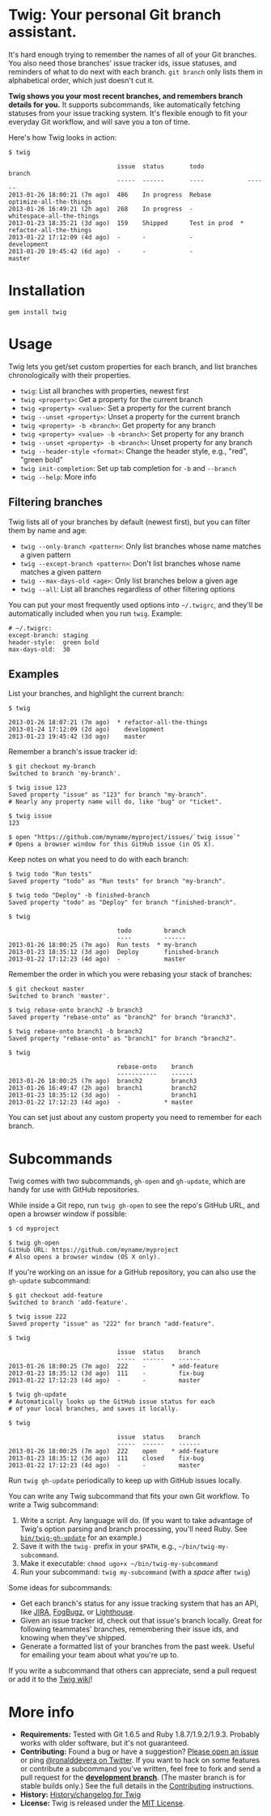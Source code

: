 Twig: Your personal Git branch assistant.
=========================================

It's hard enough trying to remember the names of all of your Git branches. You
also need those branches' issue tracker ids, issue statuses, and reminders of
what to do next with each branch. `git branch` only lists them in alphabetical
order, which just doesn't cut it.

**Twig shows you your most recent branches, and remembers branch details for
you.** It supports subcommands, like automatically fetching statuses from your
issue tracking system. It's flexible enough to fit your everyday Git workflow,
and will save you a ton of time.

Here's how Twig looks in action:

    $ twig

                                  issue  status       todo            branch
                                  -----  ------       ----            ------
    2013-01-26 18:00:21 (7m ago)  486    In progress  Rebase          optimize-all-the-things
    2013-01-26 16:49:21 (2h ago)  268    In progress  -               whitespace-all-the-things
    2013-01-23 18:35:21 (3d ago)  159    Shipped      Test in prod  * refactor-all-the-things
    2013-01-22 17:12:09 (4d ago)  -      -            -               development
    2013-01-20 19:45:42 (6d ago)  -      -            -               master


Installation
============

    gem install twig


Usage
=====

Twig lets you get/set custom properties for each branch, and list branches
chronologically with their properties.

* `twig`:                                List all branches with properties, newest first
* `twig <property>`:                     Get a property for the current branch
* `twig <property> <value>`:             Set a property for the current branch
* `twig --unset <property>`:             Unset a property for the current branch
* `twig <property> -b <branch>`:         Get property for any branch
* `twig <property> <value> -b <branch>`: Set property for any branch
* `twig --unset <property> -b <branch>`: Unset property for any branch
* `twig --header-style <format>`:        Change the header style, e.g., "red", "green bold"
* `twig init-completion`:                Set up tab completion for `-b` and `--branch`
* `twig --help`:                         More info


Filtering branches
------------------

Twig lists all of your branches by default (newest first), but you can filter
them by name and age:

* `twig --only-branch <pattern>`:
  Only list branches whose name matches a given pattern
* `twig --except-branch <pattern>`:
  Don't list branches whose name matches a given pattern
* `twig --max-days-old <age>`:
  Only list branches below a given age
* `twig --all`:
  List all branches regardless of other filtering options

You can put your most frequently used options into `~/.twigrc`, and they'll be
automatically included when you run `twig`. Example:

    # ~/.twigrc:
    except-branch: staging
    header-style:  green bold
    max-days-old:  30


Examples
--------

List your branches, and highlight the current branch:

    $ twig

    2013-01-26 18:07:21 (7m ago)  * refactor-all-the-things
    2013-01-24 17:12:09 (2d ago)    development
    2013-01-23 19:45:42 (3d ago)    master

Remember a branch's issue tracker id:

    $ git checkout my-branch
    Switched to branch 'my-branch'.

    $ twig issue 123
    Saved property "issue" as "123" for branch "my-branch".
    # Nearly any property name will do, like "bug" or "ticket".

    $ twig issue
    123

    $ open "https://github.com/myname/myproject/issues/`twig issue`"
    # Opens a browser window for this GitHub issue (in OS X).

Keep notes on what you need to do with each branch:

    $ twig todo "Run tests"
    Saved property "todo" as "Run tests" for branch "my-branch".

    $ twig todo "Deploy" -b finished-branch
    Saved property "todo" as "Deploy" for branch "finished-branch".

    $ twig

                                  todo         branch
                                  ----         ------
    2013-01-26 18:00:25 (7m ago)  Run tests  * my-branch
    2013-01-23 18:35:12 (3d ago)  Deploy       finished-branch
    2013-01-22 17:12:23 (4d ago)  -            master

Remember the order in which you were rebasing your stack of branches:

    $ git checkout master
    Switched to branch 'master'.

    $ twig rebase-onto branch2 -b branch3
    Saved property "rebase-onto" as "branch2" for branch "branch3".

    $ twig rebase-onto branch1 -b branch2
    Saved property "rebase-onto" as "branch1" for branch "branch2".

    $ twig

                                  rebase-onto    branch
                                  -----------    ------
    2013-01-26 18:00:25 (7m ago)  branch2        branch3
    2013-01-26 16:49:47 (2h ago)  branch1        branch2
    2013-01-23 18:35:12 (3d ago)  -              branch1
    2013-01-22 17:12:23 (4d ago)  -            * master

You can set just about any custom property you need to remember for each branch.


Subcommands
===========

Twig comes with two subcommands, `gh-open` and `gh-update`, which are handy for
use with GitHub repositories.

While inside a Git repo, run `twig gh-open` to see the repo's GitHub URL, and open
a browser window if possible:

    $ cd myproject

    $ twig gh-open
    GitHub URL: https://github.com/myname/myproject
    # Also opens a browser window (OS X only).

If you're working on an issue for a GitHub repository, you can also use the
`gh-update` subcommand:

    $ git checkout add-feature
    Switched to branch 'add-feature'.

    $ twig issue 222
    Saved property "issue" as "222" for branch "add-feature".

    $ twig

                                  issue  status    branch
                                  -----  ------    ------
    2013-01-26 18:00:25 (7m ago)  222    -       * add-feature
    2013-01-23 18:35:12 (3d ago)  111    -         fix-bug
    2013-01-22 17:12:23 (4d ago)  -      -         master

    $ twig gh-update
    # Automatically looks up the GitHub issue status for each
    # of your local branches, and saves it locally.

    $ twig

                                  issue  status    branch
                                  -----  ------    ------
    2013-01-26 18:00:25 (7m ago)  222    open    * add-feature
    2013-01-23 18:35:12 (3d ago)  111    closed    fix-bug
    2013-01-22 17:12:23 (4d ago)  -      -         master

Run `twig gh-update` periodically to keep up with GitHub issues locally.

You can write any Twig subcommand that fits your own Git workflow. To write a
Twig subcommand:

1.  Write a script. Any language will do. (If you want to take advantage of
    Twig's option parsing and branch processing, you'll need Ruby. See
    [`bin/twig-gh-update`][twig-gh-update] for an example.)
2.  Save it with the `twig-` prefix in your `$PATH`,
    e.g., `~/bin/twig-my-subcommand`.
3.  Make it executable: `chmod ugo+x ~/bin/twig-my-subcommand`
4.  Run your subcommand: `twig my-subcommand` (with a *space* after `twig`)

[twig-gh-update]: https://github.com/rondevera/twig/blob/master/bin/twig-gh-update

Some ideas for subcommands:

* Get each branch's status for any issue tracking system that has an API,
  like [JIRA](http://www.atlassian.com/software/jira/overview),
  [FogBugz](http://www.fogcreek.com/fogbugz/), or
  [Lighthouse](http://lighthouseapp.com/).
* Given an issue tracker id, check out that issue's branch locally. Great for
  following teammates' branches, remembering their issue ids, and knowing when
  they've shipped.
* Generate a formatted list of your branches from the past week. Useful for
  emailing your team about what you're up to.

If you write a subcommand that others can appreciate, send a pull request or add
it to the [Twig wiki][wiki]!


More info
=========

* **Requirements:** Tested with Git 1.6.5 and Ruby 1.8.7/1.9.2/1.9.3. Probably
  works with older software, but it's not guaranteed.
* **Contributing:** Found a bug or have a suggestion? [Please open an
  issue][issues] or ping [@ronalddevera on Twitter][twitter]. If you want to
  hack on some features or contribute a subcommand you've written, feel free to
  fork and send a pull request for the **[development branch][dev branch]**.
  (The master branch is for stable builds only.) See the full details in the
  [Contributing][contributing] instructions.
* **History:** [History/changelog for Twig][history]
* **License:** Twig is released under the [MIT License][license].

[issues]:         https://github.com/rondevera/twig/issues
[wiki]:           https://github.com/rondevera/twig/wiki
[twitter]:        https://twitter.com/ronalddevera
[dev branch]:     https://github.com/rondevera/twig/commits/development
[contributing]:   https://github.com/rondevera/twig/blob/master/CONTRIBUTING.md
[history]:        https://github.com/rondevera/twig/blob/master/HISTORY.md
[license]:        https://github.com/rondevera/twig/blob/master/LICENSE.md
